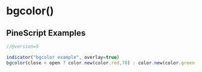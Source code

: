 # bgcolor()

## PineScript Examples

```Javascript
//@version=5

indicator("bgcolor example", overlay=true)
bgcolor(close < open ? color.new(color.red,70) : color.new(color.green, 70))
```

